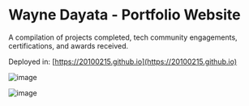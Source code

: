 # Wayne Dayata - Portfolio Website

A compilation of projects completed, tech community engagements, certifications, and awards received.

Deployed in: [https://20100215.github.io](https://20100215.github.io)

![image](https://github.com/20100215/20100215.github.io/assets/84717650/6255f148-1fcf-4a9b-851b-e332841bf81a)

![image](https://github.com/20100215/20100215.github.io/assets/84717650/8e771614-c1ad-415d-a2a5-8d17b39b9f9d)
